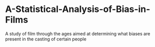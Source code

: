 # A-Statistical-Analysis-of-Bias-in-Films
A study of film through the ages aimed at determining what biases are present in the casting of certain people

